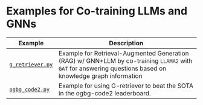 # Examples for Co-training LLMs and GNNs

| Example                              | Description                                                                                                                                                 |
| ------------------------------------ | ----------------------------------------------------------------------------------------------------------------------------------------------------------- |
| [`g_retriever.py`](./g_retriever.py) | Example for Retrieval-Augmented Generation (RAG) w/ GNN+LLM by co-training `LLAMA2` with `GAT` for answering questions based on knowledge graph information |
| [`ogbg_code2.py`](./ogbg_code2.py)   | Example for using G-retriever to beat the SOTA in the ogbg-code2 leaderboard.                                                                               |

